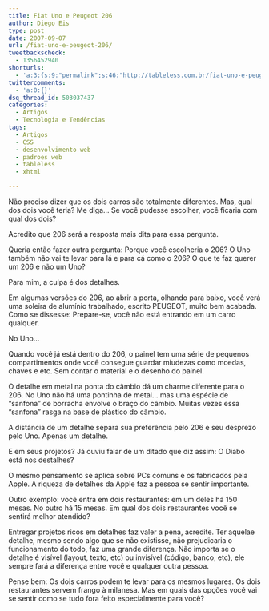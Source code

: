 ```yaml
---
title: Fiat Uno e Peugeot 206
author: Diego Eis
type: post
date: 2007-09-07
url: /fiat-uno-e-peugeot-206/
tweetbackscheck:
  - 1356452940
shorturls:
  - 'a:3:{s:9:"permalink";s:46:"http://tableless.com.br/fiat-uno-e-peugeot-206";s:7:"tinyurl";s:26:"http://tinyurl.com/3kcmenf";s:4:"isgd";s:19:"http://is.gd/4ma9Nx";}'
twittercomments:
  - 'a:0:{}'
dsq_thread_id: 503037437
categories:
  - Artigos
  - Tecnologia e Tendências
tags:
  - Artigos
  - CSS
  - desenvolvimento web
  - padroes web
  - tableless
  - xhtml

---
```

Não preciso dizer que os dois carros são totalmente diferentes. Mas, qual dos dois você teria? Me diga&#8230; Se você pudesse escolher, você ficaria com qual dos dois?
  
Acredito que 206 será a resposta mais dita para essa pergunta.

Queria então fazer outra pergunta: Porque você escolheria o 206? O Uno também não vai te levar para lá e para cá como o 206? O que te faz querer um 206 e não um Uno?
  
Para mim, a culpa é dos detalhes.

Em algumas versões do 206, ao abrir a porta, olhando para baixo, você verá uma soleira de alumínio trabalhado, escrito PEUGEOT, muito bem acabada. Como se dissesse: Prepare-se, você não está entrando em um carro qualquer.
  
No Uno&#8230;

Quando você já está dentro do 206, o painel tem uma série de pequenos compartimentos onde você consegue guardar miudezas como moedas, chaves e etc. Sem contar o material e o desenho do painel.

O detalhe em metal na ponta do câmbio dá um charme diferente para o 206. No Uno não há uma pontinha de metal&#8230; mas uma espécie de &#8220;sanfona&#8221; de borracha envolve o braço do câmbio. Muitas vezes essa &#8220;sanfona&#8221; rasga na base de plástico do câmbio.

A distância de um detalhe separa sua preferência pelo 206 e seu desprezo pelo Uno. Apenas um detalhe.
  
E em seus projetos? Já ouviu falar de um ditado que diz assim: O Diabo está nos destalhes?

O mesmo pensamento se aplica sobre PCs comuns e os fabricados pela Apple. A riqueza de detalhes da Apple faz a pessoa se sentir importante.
  
Outro exemplo: você entra em dois restaurantes: em um deles há 150 mesas. No outro há 15 mesas. Em qual dos dois restaurantes você se sentirá melhor atendido?

Entregar projetos ricos em detalhes faz valer a pena, acredite. Ter aquelae detalhe, mesmo sendo algo que se não existisse, não prejudicaria o funcionamento do todo, faz uma grande diferença. Não importa se o detalhe é visível (layout, texto, etc) ou invisível (código, banco, etc), ele sempre fará a diferença entre você e qualquer outra pessoa.

Pense bem: Os dois carros podem te levar para os mesmos lugares. Os dois restaurantes servem frango à milanesa. Mas em quais das opções você vai se sentir como se tudo fora feito especialmente para você?